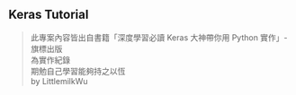 ## Keras Tutorial

> 此專案內容皆出自書籍「深度學習必讀 Keras 大神帶你用 Python 實作」- 旗標出版<br>
> 為實作紀錄<br>
> 期勉自己學習能夠持之以恆<br>
> by LittlemilkWu
